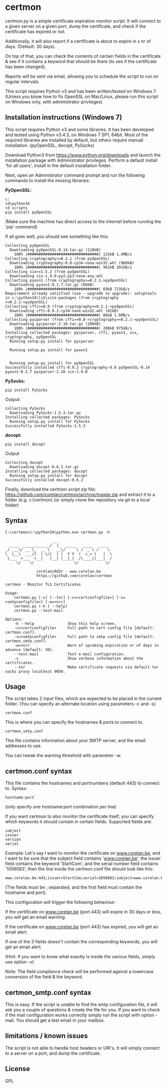 certmon
=======

certmon.py is a simple certificate expiration monitor script.  It will connect to a given server on a given port, dump the certificate, and check if the certificate has expired or not. 

Additionally, it will also report if a certificate is about to expire in x nr of days.  (Default: 30 days).

On top of that, you can check the contents of certain fields in the certificate & see if it contains a keyword that should be there (to see if the certificate has been changed).

Reports will be sent via email, allowing you to schedule the script to run on regular intervals.

This script requires Python v3 and has been written/tested on Windows 7.
(Unless you know how to fix OpenSSL on Mac/Linux, please run this script on Windows only, with administrator privileges)


Installation instructions (Windows 7)
-------------------------------------

This script requires Python v3 and some libraries. It has been developed and tested using Python v3.4.3, on Windows 7 SP1, 64bit.
Most of the required libraries are installed by default,  but others require manual installation.
(pyOpenSSL, docopt, PySocks) 

Download Python3 from https://www.python.org/downloads and launch the installation package with Administrator privileges.
Perform a default install 'for all users', install in the default installation folder.

Next, open an Administrator command prompt and run the following commands to install the missing libraries:

**PyOpenSSL:**

```
c:
cd\python34
cd scripts
pip install pyOpenSSL
```
(Make sure the machine has direct access to the internet before running the 'pip' command)

If all goes well, you should see something like this:
```
Collecting pyOpenSSL
  Downloading pyOpenSSL-0.14.tar.gz (128kB)
    100% |################################| 131kB 1.4MB/s
Collecting cryptography>=0.2.1 (from pyOpenSSL)
  Downloading cryptography-0.8-cp34-none-win32.whl (960kB)
    100% |################################| 962kB 391kB/s
Collecting six>=1.5.2 (from pyOpenSSL)
  Downloading six-1.9.0-py2.py3-none-any.whl
Collecting pyasn1 (from cryptography>=0.2.1->pyOpenSSL)
  Downloading pyasn1-0.1.7.tar.gz (68kB)
    100% |################################| 69kB 723kB/s
Requirement already satisfied (use --upgrade to upgrade): setuptools in c:\python34\lib\site-packages (from cryptography
>=0.2.1->pyOpenSSL)
Collecting cffi>=0.8 (from cryptography>=0.2.1->pyOpenSSL)
  Downloading cffi-0.9.2-cp34-none-win32.whl (82kB)
    100% |################################| 86kB 1.6MB/s
Collecting pycparser (from cffi>=0.8->cryptography>=0.2.1->pyOpenSSL)
  Downloading pycparser-2.10.tar.gz (206kB)
    100% |################################| 208kB 975kB/s
Installing collected packages: pycparser, cffi, pyasn1, six, cryptography, pyOpenSSL
  Running setup.py install for pycparser

  Running setup.py install for pyasn1


  Running setup.py install for pyOpenSSL
Successfully installed cffi-0.9.2 cryptography-0.8 pyOpenSSL-0.14 pyasn1-0.1.7 pycparser-2.10 six-1.9.0
```

**PySocks:**

```
pip install PySocks
```
Output:
```
Collecting PySocks
  Downloading PySocks-1.5.3.tar.gz
Installing collected packages: PySocks
  Running setup.py install for PySocks
Successfully installed PySocks-1.5.3
```

**docopt:**

```
pip install docopt
```
Output
```
Collecting docopt
  Downloading docopt-0.6.2.tar.gz
Installing collected packages: docopt
  Running setup.py install for docopt
Successfully installed docopt-0.6.2
```


Finally, download the certmon script zip file: https://github.com/corelan/certmon/archive/master.zip and extract it to a folder (e.g. c:\certmon)
(or simply clone the repository via git to a local folder)


Syntax
------

```
C:\certmon>c:\python34\python.exe certmon.py -h

                     __
  ____  ____________/  |_  _____   ____   ____
_/ ___\/ __ \_  __ \   __\/     \ /  _ \ /    \
\  \__\  ___/|  | \/|  | |  Y Y  (  <_> )   |  \
 \___  >___  >__|   |__| |__|_|  /\____/|___|  /
     \/    \/                  \/            \/

              corelanc0d3r - www.corelan.be
              https://github.com/corelan/certmon

certmon - Monitor TLS Certificates

Usage:
    certmon.py [-v] [--tor] [-c=<certconfigfile>] [-s=<smtpconfigfile>] [-w=<nr>]
    certmon.py (-h | --help)
    certmon.py --test-mail

Options:
    -h --help               Show this help screen.
    -c=<certconfigfile>     Full path to cert config file [default: certmon.conf].
    -s=<smtpconfigfile>     Full path to smtp config file [default: certmon_smtp.conf].
    -w=<nr>                 Warn of upcoming expiration nr of days in advance [default: 30].
    --test-mail             Test e-mail configuration.
    -v                      Show verbose information about the certificates.
    --tor                   Make certificate requests via default tor socks proxy localhost 9050.
```


Usage
-----

The script takes 2 input files, which are expected to be placed in the current folder.
(You can specify an alternate location using parameters -c and -s)

`certmon.conf`

This is where you can specify the hostnames & ports to connect to.

`certmon_smtp.conf` 

This file contains information about your SMTP server, and the email addresses to use.

You can tweak the warning threshold with parameter -w.


certmon.conf syntax
-------------------

This file contains the hostnames and portnumbers (default 443) to connect to.
Syntax:
```
hostname:port
```
(only specify one hostname:port combination per line)

If you want certmon to also monitor the certificate itself, you can specify which keywords it should contain in certain fields. Supported fields are:

```
subject
issuer
version
serial
```

Example:  Let's say I want to monitor the certificate on www.corelan.be, and I want to be sure that the subject field contains 'www.corelan.be', the issuer field contains the keyword 'StartCom', and the serial number field contains '1056083', then the line inside the certmon.conf file should look like this:

```
www.corelan.be:443;issuer=StartCom;serial=1056083;subject=www.corelan.be
```

(The fields must be ; separated, and the first field must contain the hostname and port).

This configuration will trigger the following behaviour:

If the certificate on www.corelan.be (port 443) will expire in 30 days or less, you will get an email warning.

If the certificate on www.corelan.be (port 443) has expired, you will get an email alert.

If one of the 3 fields doesn't contain the corresponding keywords, you will get an email alert.


(Hint: If you want to know what exactly is inside the various fields, simply use option -v)

Note: The field compliance check will be performed against a lowercase conversion of the field & the keyword.


certmon_smtp.conf syntax
------------------------

This is easy.  If the script is unable to find the smtp configuration file, it will ask you a couple of questions & create the file for you.
If you want to check if the mail configuration works correctly simply run the script with option -mail.
You should get a test email in your mailbox.


limitations / known issues
--------------------------
The script is not able to handle host headers or URI's.  It will simply connect to a server on a port, and dump the certificate.  


License
-------
GPL

